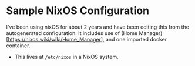 # Sample NixOS Configuration
I've been using nixOS for about 2 years and have been editing this from the autogenerated configuration. It includes use of (Home Manager)[https://nixos.wiki/wiki/Home_Manager], and one imported docker container.
- This lives at `/etc/nixos` in a NixOS system. 
